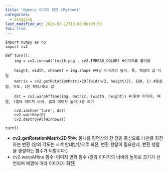 ```yaml
---
title: "Opencv 이미지 회전 (Python)"
categories: 
  - blogging
last_modified_at: 2020-02-12T13:00:00+09:00
toc: true
---
```


```
import numpy as np
import cv2

def turn():
    img = cv2.imread('test6.png', cv2.IMREAD_COLOR) #이미지를 불러옴
    
    height, width, channel = img.shape #해당 이미지의 높이, 폭, 채널의 값 지정
    matrix = cv2.getRotationMatrix2D((width/2, height/2), 180, 1) #중심점, 각도, 1은 확대/축소 값

    dst = cv2.warpAffine(img, matrix, (width, height)) #(원본 이미지, 배열, (결과 이미지 너비, 결과 이미지 높이))을 의미

    cv2.imshow('turn', dst)
    cv2.waitKey(0)
    cv2.destroyAllWindows()

turn()

```  
* **cv2.getRotationMatrix2D 함수:** 물체를 평면상의 한 점을 중심으로 ( )만큼 회전하는 변환 (양의 각도는 시계 반대방향으로 회전, 변환 행렬이 필요한데, 변환 행렬을 생성하는 함수가 이함수다.)    
* cv2.warpAffine 함수: 이미지 변화 함수 (결과 이미지의 너비와 높이로 크기가 선언되며 배열에 따라 이미지가 회전)
